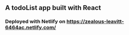 ## A todoList app built with React
### Deployed with Netlify on https://zealous-leavitt-6464ac.netlify.com/
